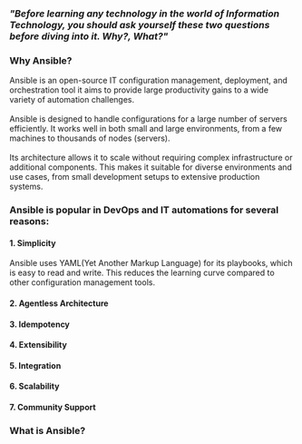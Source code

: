 ### *"Before learning any technology in the world of Information Technology, you should ask yourself these two questions before diving into it. Why?, What?"*
### Why Ansible?
Ansible is an open-source IT configuration management, deployment, and orchestration tool it aims to provide large productivity gains to a wide variety of automation challenges. </br></br>
Ansible is designed to handle configurations for a large number of servers efficiently. It works well in both small and large environments, from a few machines to thousands of nodes (servers).</br></br>
Its architecture allows it to scale without requiring complex infrastructure or additional components. This makes it suitable for diverse environments and use cases, from small development setups to extensive production systems.

### Ansible is popular in DevOps and IT automations for several reasons:
#### 1. Simplicity
Ansible uses YAML(Yet Another Markup Language) for its playbooks, which is easy to read and write. This reduces the learning curve compared to other configuration management tools.

#### 2. Agentless Architecture
#### 3. Idempotency
#### 4. Extensibility
#### 5. Integration
#### 6. Scalability 
#### 7. Community Support



### What is Ansible?

